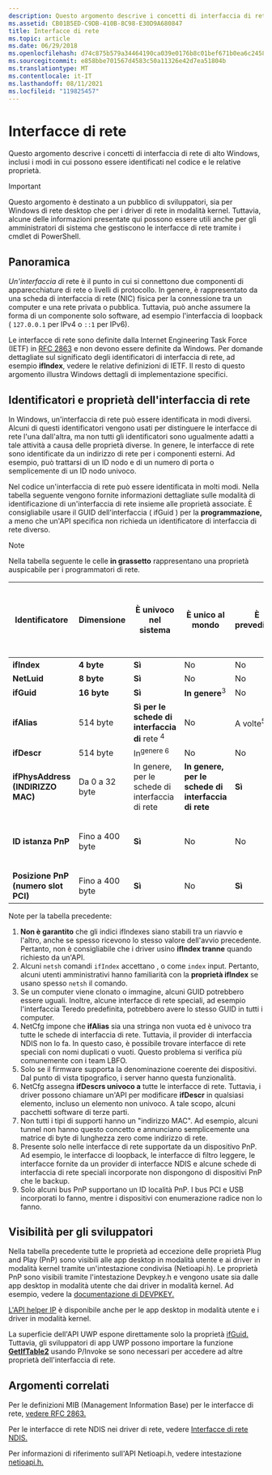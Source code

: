 ```yaml
---
description: Questo argomento descrive i concetti di interfaccia di rete di alto Windows, inclusi i modi in cui possono essere identificati nel codice e le relative proprietà.
ms.assetid: CB01B5ED-C9DB-410B-8C98-E30D9A680847
title: Interfacce di rete
ms.topic: article
ms.date: 06/29/2018
ms.openlocfilehash: d74c875b579a34464190ca039e0176b8c01bef671b0ea6c24581023a49988645
ms.sourcegitcommit: e858bbe701567d4583c50a11326e42d7ea51804b
ms.translationtype: MT
ms.contentlocale: it-IT
ms.lasthandoff: 08/11/2021
ms.locfileid: "119825457"
---
```

# <a name="network-interfaces"></a>Interfacce di rete

Questo argomento descrive i concetti di interfaccia di rete di alto Windows, inclusi i modi in cui possono essere identificati nel codice e le relative proprietà. 

> [!IMPORTANT]
> Questo argomento è destinato a un pubblico di sviluppatori, sia per Windows di rete desktop che per i driver di rete in modalità kernel. Tuttavia, alcune delle informazioni presentate qui possono essere utili anche per gli amministratori di sistema che gestiscono le interfacce di rete tramite i cmdlet di PowerShell.

## <a name="overview"></a>Panoramica

*Un'interfaccia di* rete è il punto in cui si connettono due componenti di apparecchiature di rete o livelli di protocollo. In genere, è rappresentato da una scheda di interfaccia di rete (NIC) fisica per la connessione tra un computer e una rete privata o pubblica. Tuttavia, può anche assumere la forma di un componente solo software, ad esempio l'interfaccia di loopback ( `127.0.0.1` per IPv4 o `::1` per IPv6).

Le interfacce di rete sono definite dalla Internet Engineering Task Force (IETF) in [RFC 2863](https://tools.ietf.org/html/rfc2863) e non devono essere definite da Windows. Per domande dettagliate sul significato degli identificatori di interfaccia di rete, ad esempio **ifIndex**, vedere le relative definizioni di IETF. Il resto di questo argomento illustra Windows dettagli di implementazione specifici.

## <a name="network-interface-identifiers-and-properties"></a>Identificatori e proprietà dell'interfaccia di rete

In Windows, un'interfaccia di rete può essere identificata in modi diversi. Alcuni di questi identificatori vengono usati per distinguere le interfacce di rete l'una dall'altra, ma non tutti gli identificatori sono ugualmente adatti a tale attività a causa delle proprietà diverse. In genere, le interfacce di rete sono identificate da un indirizzo di rete per i componenti esterni. Ad esempio, può trattarsi di un ID nodo e di un numero di porta o semplicemente di un ID nodo univoco. 

Nel codice un'interfaccia di rete può essere identificata in molti modi. Nella tabella seguente vengono fornite informazioni dettagliate sulle modalità di identificazione di un'interfaccia di rete insieme alle proprietà associate. È consigliabile usare il GUID dell'interfaccia ( ifGuid ) per la **programmazione,** a meno che un'API specifica non richieda un identificatore di interfaccia di rete diverso.

> [!NOTE]
> Nella tabella seguente le celle **in grassetto** rappresentano una proprietà auspicabile per i programmatori di rete.

| Identificatore | Dimensione | È univoco nel sistema | È unico al mondo | È prevedibile | Verrà riciclato se la scheda di interfaccia di rete viene rimossa | Persiste tra i riavvii | Gli utenti finali possono modificare in qualsiasi momento | I driver possono modificare in qualsiasi momento | Familiarità generale con gli utenti finali | È sempre presente |
| --- | --- | --- | --- | --- | --- | --- | --- | --- | --- | --- |
| **ifIndex** | **4 byte** | **Sì** | No | No | Sì | N.<sup>1</sup> | **No** | **No** | **Circa**<sup>2</sup> | **Sì** |
| **NetLuid** | **8 byte** | **Sì** | No | No | Sì | **Sì** | **No** | **No** | No | **Sì** |
| **ifGuid** | **16 byte** | **Sì** | **In genere**<sup>3</sup> | No | **No** | **Sì** | **No** | **No** | No | **Sì** |
| **ifAlias** | 514 byte | **Sì per le schede di interfaccia di** rete <sup>4</sup> | No | A volte<sup>5</sup> | Sì | **Sì** | Sì | **No** | **Sì** | **In genere**<sup>4</sup> |
| **ifDescr** | 514 byte | In<sup>genere 6</sup> | No | No | Sì | **Sì** | **No** | Sì | **Sì** | **Solito** |
| **ifPhysAddress (INDIRIZZO MAC)**| Da 0 a 32 byte | In genere, per le schede di interfaccia di rete | **In genere, per le schede di interfaccia di rete** | **Sì** | **Associato all'hardware** | **Sì** | **No** | **No** | **Sì** | **In genere** <sup>7</sup> |
| **ID istanza PnP** | Fino a 400 byte | **Sì** | No | No | Sì | **Sì** | **No** | **No** | No | **In genere, per le schede di interfaccia di rete**<sup>8</sup> |
| **Posizione PnP (numero slot PCI)** | Fino a 400 byte | **Sì** | No | **Sì** | Sì | **Sì** | **No** | **No** | A volte | A<sup>volte 8,9</sup> |

Note per la tabella precedente:

1. **Non è garantito** che gli indici ifIndexes siano stabili tra un riavvio e l'altro, anche se spesso ricevono lo stesso valore dell'avvio precedente. Pertanto, non è consigliabile che i driver usino **ifIndex tranne** quando richiesto da un'API.
2. Alcuni `netsh` comandi `ifIndex` accettano , o come `index` input. Pertanto, alcuni utenti amministrativi hanno familiarità con la **proprietà ifIndex** se usano spesso `netsh` il comando.
3. Se un computer viene clonato o immagine, alcuni GUID potrebbero essere uguali. Inoltre, alcune interfacce di rete speciali, ad esempio l'interfaccia Teredo predefinita, potrebbero avere lo stesso GUID in tutti i computer.
4. NetCfg impone che **ifAlias** sia una stringa non vuota ed è univoco tra tutte le schede di interfaccia di rete. Tuttavia, il provider di interfaccia NDIS non lo fa. In questo caso, è possibile trovare interfacce di rete speciali con nomi duplicati o vuoti. Questo problema si verifica più comunemente con i team LBFO.
5. Solo se il firmware supporta la denominazione coerente dei dispositivi. Dal punto di vista tipografico, i server hanno questa funzionalità.
6. NetCfg assegna **ifDescrs univoco a** tutte le interfacce di rete. Tuttavia, i driver possono chiamare un'API per modificare **ifDescr** in qualsiasi elemento, incluso un elemento non univoco. A tale scopo, alcuni pacchetti software di terze parti.
7. Non tutti i tipi di supporti hanno un "indirizzo MAC". Ad esempio, alcuni tunnel non hanno questo concetto e annunciano semplicemente una matrice di byte di lunghezza zero come indirizzo di rete.
8. Presente solo nelle interfacce di rete supportate da un dispositivo PnP. Ad esempio, le interfacce di loopback, le interfacce di filtro leggere, le interfacce fornite da un provider di interfacce NDIS e alcune schede di interfaccia di rete speciali incorporate non dispongono di dispositivi PnP che le backup.
9. Solo alcuni bus PnP supportano un ID località PnP. I bus PCI e USB incorporati lo fanno, mentre i dispositivi con enumerazione radice non lo fanno.

## <a name="visibility-to-developers"></a>Visibilità per gli sviluppatori

Nella tabella precedente tutte le proprietà ad eccezione delle proprietà Plug and Play (PnP) sono visibili alle app desktop in modalità utente e ai driver in modalità kernel tramite un'intestazione condivisa (Netioapi.h). Le proprietà PnP sono visibili tramite l'intestazione Devpkey.h e vengono usate sia dalle app desktop in modalità utente che dai driver in modalità kernel. Ad esempio, vedere la [documentazione di DEVPKEY.](/windows-hardware/drivers/install/devpkey-device-instanceid)

[L'API helper IP](/windows/desktop/IpHlp/ip-helper-start-page) è disponibile anche per le app desktop in modalità utente e i driver in modalità kernel.

La superficie dell'API UWP espone direttamente solo la proprietà [ifGuid.](/uwp/api/windows.networking.connectivity.networkadapter.networkadapterid) Tuttavia, gli sviluppatori di app UWP possono importare la funzione [**GetIfTable2**](/windows/desktop/api/netioapi/nf-netioapi-getiftable2) usando P/Invoke se sono necessari per accedere ad altre proprietà dell'interfaccia di rete.

## <a name="related-topics"></a>Argomenti correlati

Per le definizioni MIB (Management Information Base) per le interfacce di rete, [vedere RFC 2863.](https://tools.ietf.org/html/rfc2863)

Per le interfacce di rete NDIS nei driver di rete, vedere [Interfacce di rete NDIS.](/windows-hardware/drivers/network/ndis-network-interfaces2)

Per informazioni di riferimento sull'API Netioapi.h, vedere intestazione [netioapi.h.](/windows/desktop/api/netioapi/)
